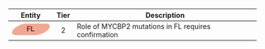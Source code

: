 |Entity|Tier|Description              |
|:----:|:----:|------------------------------|
|![FL](images/icons/FL_tier2.png) | 2 | Role of MYCBP2 mutations in FL requires confirmation|
